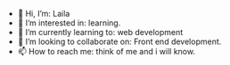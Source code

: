 - 👋 Hi, I’m: Laila
- 👀 I’m interested in: learning. 
- 🌱 I’m currently learning to: web development
- 💞️ I’m looking to collaborate on: Front end development. 
- 📫 How to reach me: think of me and i will know. 

<!---
Lailaismyname/Lailaismyname is a ✨ special ✨ repository because its `README.md` (this file) appears on your GitHub profile.
You can click the Preview link to take a look at your changes.
--->
